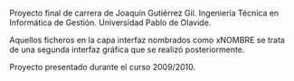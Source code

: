 Proyecto final de carrera de Joaquín Gutiérrez Gil.
Ingeniería Técnica en Informática de Gestión.
Universidad Pablo de Olavide.

Aquellos ficheros en la capa interfaz nombrados como xNOMBRE se trata de una segunda interfaz gráfica que se realizó posteriormente.

Proyecto presentado durante el curso 2009/2010.